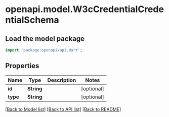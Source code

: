 # openapi.model.W3cCredentialCredentialSchema

## Load the model package

```dart
import 'package:openapi/api.dart';
```

## Properties

| Name     | Type       | Description | Notes      |
| -------- | ---------- | ----------- | ---------- |
| **id**   | **String** |             | [optional] |
| **type** | **String** |             | [optional] |

[[Back to Model list]](../README.md#documentation-for-models) [[Back to API list]](../README.md#documentation-for-api-endpoints) [[Back to README]](../README.md)
